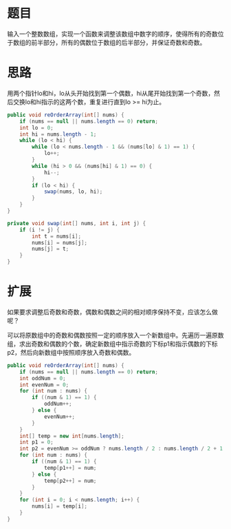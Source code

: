 # 题目

输入一个整数数组，实现一个函数来调整该数组中数字的顺序，使得所有的奇数位于数组的前半部分，所有的偶数位于数组的后半部分，并保证奇数和奇数。

# 思路

用两个指针lo和hi，lo从头开始找到第一个偶数，hi从尾开始找到第一个奇数，然后交换lo和hi指示的这两个数，重复进行直到lo >= hi为止。

```java
public void reOrderArray(int[] nums) {
    if (nums == null || nums.length == 0) return;
    int lo = 0;
    int hi = nums.length - 1;
    while (lo < hi) {
        while (lo < nums.length - 1 && (nums[lo] & 1) == 1) {
            lo++;
        }
        while (hi > 0 && (nums[hi] & 1) == 0) {
            hi--;
        }
        if (lo < hi) {
            swap(nums, lo, hi);
        }
    }
}

private void swap(int[] nums, int i, int j) {
    if (i != j) {
        int t = nums[i];
        nums[i] = nums[j];
        nums[j] = t;
    }
}
```

# 扩展

如果要求调整后奇数和奇数，偶数和偶数之间的相对顺序保持不变，应该怎么做呢？

可以将原数组中的奇数和偶数按照一定的顺序放入一个新数组中。先遍历一遍原数组，求出奇数和偶数的个数，确定新数组中指示奇数的下标p1和指示偶数的下标p2，然后向新数组中按照顺序放入奇数和偶数。

```java
public void reOrderArray(int[] nums) {
    if (nums == null || nums.length == 0) return;
    int oddNum = 0;
    int evenNum = 0;
    for (int num : nums) {
        if ((num & 1) == 1) {
            oddNum++;
        } else {
            evenNum++;
        }
    }
    int[] temp = new int[nums.length];
    int p1 = 0;
    int p2 = evenNum >= oddNum ? nums.length / 2 : nums.length / 2 + 1;
    for (int num : nums) {
        if ((num & 1) == 1) {
            temp[p1++] = num;
        } else {
            temp[p2++] = num;
        }
    }
    for (int i = 0; i < nums.length; i++) {
        nums[i] = temp[i];
    }
}
```

